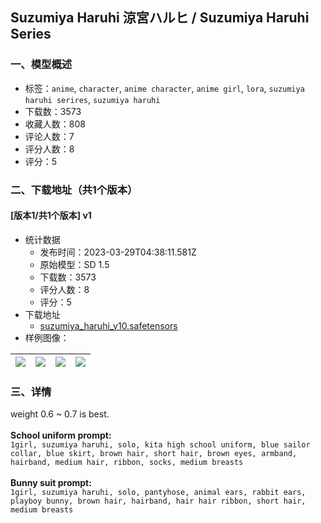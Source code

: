 ## Suzumiya Haruhi 涼宮ハルヒ / Suzumiya Haruhi Series
### 一、模型概述

- 标签：`anime`, `character`, `anime character`, `anime girl`, `lora`, `suzumiya haruhi serires`, `suzumiya haruhi`
- 下载数：3573
- 收藏人数：808
- 评论人数：7
- 评分人数：8
- 评分：5

### 二、下载地址（共1个版本）

#### [版本1/共1个版本] v1

- 统计数据
  - 发布时间：2023-03-29T04:38:11.581Z
  - 原始模型：SD 1.5
  - 下载数：3573
  - 评分人数：8
  - 评分：5
- 下载地址
  - [suzumiya_haruhi_v10.safetensors](https://civitai.com/api/download/models/26876)
- 样例图像：

| <img src="https://image.civitai.com/xG1nkqKTMzGDvpLrqFT7WA/7528c283-aaa6-416b-65b8-628aa7643100/width=450/296084.jpeg" /> | <img src="https://image.civitai.com/xG1nkqKTMzGDvpLrqFT7WA/3ed9ffae-9687-42b2-9ee0-e5a600df7200/width=450/296093.jpeg" /> | <img src="https://image.civitai.com/xG1nkqKTMzGDvpLrqFT7WA/497ff904-0b03-4652-8228-ae691c8fe400/width=450/296092.jpeg" /> | <img src="https://image.civitai.com/xG1nkqKTMzGDvpLrqFT7WA/9c3bd457-13e2-4bc8-e56d-d46d3c65c900/width=450/296091.jpeg" /> |
| ---- | ---- | ---- | ---- |


### 三、详情
<p>weight 0.6 ~ 0.7 is best.<br /><br /><strong>School uniform prompt:</strong><br /><code>1girl, suzumiya haruhi, solo, kita high school uniform, blue sailor collar, blue skirt, brown hair, short hair, brown eyes, armband, hairband, medium hair, ribbon, socks, medium breasts</code><br /><br /><strong>Bunny suit prompt:</strong><br /><code>1girl, suzumiya haruhi, solo, pantyhose, animal ears, rabbit ears, playboy bunny, brown hair, hairband, hair hair ribbon, short hair, medium breasts</code><br /></p>
